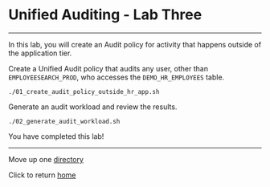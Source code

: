 # Unified Auditing - Lab Three

---

In this lab, you will create an Audit policy for activity that happens outside of the application tier.


Create a Unified Audit policy that audits any user, other than `EMPLOYEESEARCH_PROD`, who accesses the `DEMO_HR_EMPLOYEES` table. 

    ./01_create_audit_policy_outside_hr_app.sh

Generate an audit workload and review the results.

    ./02_generate_audit_workload.sh
    
You have completed this lab!

---

Move up one [directory](../README.md)

Click to return [home](/README.md)


